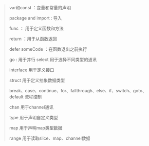 > var和const ：变量和常量的声明 
>
> package and import : 导入 
>
> func ： 用于定义函数和方法 
>
> return ：用于从函数返回 
>
> defer someCode ：在函数退出之前执行 
>
> go : 用于并行 select 用于选择不同类型的通讯 
>
> interface 用于定义接口 
>
> struct 用于定义抽象数据类型 
>
> break、case、continue、for、fallthrough、else、if、switch、goto、default 流程控制 
>
> chan 用于channel通讯 
>
> type 用于声明自定义类型 
>
> map 用于声明map类型数据 
>
> range 用于读取slice、map、channel数据
